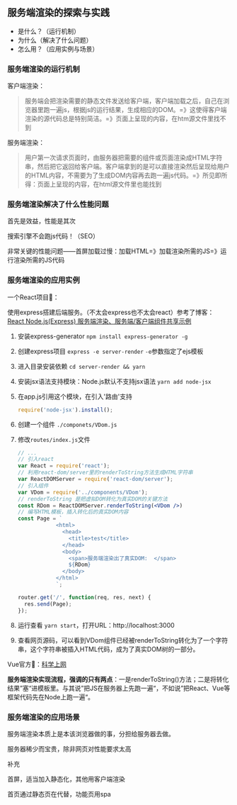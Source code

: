 ## 服务端渲染的探索与实践

* 是什么？（运行机制）
* 为什么（解决了什么问题）
* 怎么用？（应用实例与场景）



### 服务端渲染的运行机制

客户端渲染：

> 服务端会把渲染需要的静态文件发送给客户端，客户端加载之后，自己在浏览器里跑一遍js，根据js的运行结果，生成相应的DOM。=》这使得客户端渲染的源代码总是特别简洁。=》页面上呈现的内容，在htm源文件里找不到

服务端渲染：

> 用户第一次请求页面时，由服务器把需要的组件或页面渲染成HTML字符串，然后把它返回给客户端。客户端拿到的是可以直接渲染然后呈现给用户的HTML内容，不需要为了生成DOM内容再去跑一遍js代码。=》所见即所得：页面上呈现的内容，在html源文件里也能找到



### 服务端渲染解决了什么性能问题

首先是效益，性能是其次

搜索引擎不会跑js代码！（SEO）

非常关键的性能问题——首屏加载过慢：加载HTML=》加载渲染所需的JS=》运行渲染所需的JS代码



### 服务端渲染的应用实例

一个React项目🌰：

使用express搭建后端服务。（不太会express也不太会react）参考了博客：[React Node.js(Express) 服务端渲染、服务端/客户端组件共享示例](https://itbilu.com/javascript/react/E1n52IsAg.html)

1. 安装express-generator `npm install express-generator -g`

2. 创建express项目 `express -e server-render`  `-e`参数指定了ejs模板

3. 进入目录安装依赖  `cd server-render && yarn`

4. 安装jsx语法支持模块：Node.js默认不支持jsx语法 `yarn add node-jsx`

5. 在app.js引用这个模块，在引入'路由'支持  

   ```javascript
   require('node-jsx').install();
   ```

6. 创建一个组件  `./componets/VDom.js`

7. 修改`routes/index.js`文件

   ```jsx
   // ...
   // 引入react
   var React = require('react');
   // 利用react-dom/server里的renderToString方法生成HTML字符串
   var ReactDOMServer = require('react-dom/server');
   // 引入组件
   var VDom = require('../components/VDom');
   // renderToString 是把虚拟DOM转化为真实DOM的关键方法
   const RDom = ReactDOMServer.renderToString(<VDom />)
   // 编写HTML模板，插入转化后的真实DOM内容
   const Page = `
               <html>
                 <head>
                   <title>test</title>
                 </head>
                 <body>
                   <span>服务端渲染出了真实DOM:  </span>
                   ${RDom}
                 </body>
               </html>
               `;
   
   router.get('/', function(req, res, next) {
     res.send(Page);
   });
   ```

8. 运行查看 `yarn start`，打开URL：http://localhost:3000

9. 查看网页源码，可以看到VDom组件已经被renderToString转化为了一个字符串，这个字符串被插入HTML代码，成为了真实DOM树的一部分。

Vue官方🌰：[科学上网](https://ssr.vuejs.org/zh/guide/#%E6%B8%B2%E6%9F%93%E4%B8%80%E4%B8%AA-vue-%E5%AE%9E%E4%BE%8B)

**服务端渲染实现流程，强调的只有两点**：一是renderToString()方法；二是将转化结果”塞“进模板里。与其说”把JS在服务器上先跑一遍“，不如说”把React、Vue等框架代码先在Node上跑一遍“。



### 服务端渲染的应用场景

服务端渲染本质上是本该浏览器做的事，分担给服务器去做。

服务器稀少而宝贵，除非网页对性能要求太高



补充

首屏，适当加入静态化，其他用客户端渲染

首页通过静态页在代替，功能页用spa
